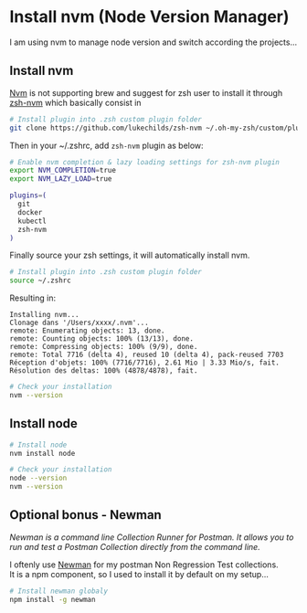# Install nvm (Node Version Manager)

I am using nvm to manage node version and switch according the projects...

## Install nvm

[Nvm](https://github.com/nvm-sh/nvm) is not supporting brew and suggest for zsh user to install it through [zsh-nvm](https://github.com/lukechilds/zsh-nvm) which basically consist in

```bash
# Install plugin into .zsh custom plugin folder
git clone https://github.com/lukechilds/zsh-nvm ~/.oh-my-zsh/custom/plugins/zsh-nvm
```

Then in your ~/.zshrc, add `zsh-nvm` plugin as below:

```bash
# Enable nvm completion & lazy loading settings for zsh-nvm plugin 
export NVM_COMPLETION=true
export NVM_LAZY_LOAD=true

plugins=(
  git
  docker
  kubectl
  zsh-nvm
)
```

Finally source your zsh settings, it will automatically install nvm.

```BASH
# Install plugin into .zsh custom plugin folder
source ~/.zshrc
```

Resulting in:
``` log
Installing nvm...
Clonage dans '/Users/xxxx/.nvm'...
remote: Enumerating objects: 13, done.
remote: Counting objects: 100% (13/13), done.
remote: Compressing objects: 100% (9/9), done.
remote: Total 7716 (delta 4), reused 10 (delta 4), pack-reused 7703
Réception d'objets: 100% (7716/7716), 2.61 Mio | 3.33 Mio/s, fait.
Résolution des deltas: 100% (4878/4878), fait.
```

```BASH
# Check your installation
nvm --version
```

## Install node

```BASH
# Install node
nvm install node
```

```BASH
# Check your installation
node --version
nvm --version
```

## Optional bonus - Newman

_Newman is a command line Collection Runner for Postman. It allows you to run and test a Postman Collection directly from the command line._

I oftenly use [Newman](https://learning.postman.com/docs/postman/collection-runs/command-line-integration-with-newman/) for my postman Non Regression Test collections.  
It is a npm component, so I used to install it by default on my setup...  

```BASH
# Install newman globaly
npm install -g newman
 ```
